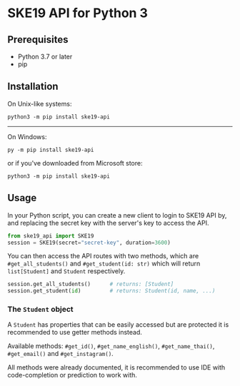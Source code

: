 # SKE19 API for Python 3

## Prerequisites

- Python 3.7 or later
- pip

## Installation

On Unix-like systems:
```
python3 -m pip install ske19-api
```
---
On Windows:
```
py -m pip install ske19-api
```
or if you've downloaded from Microsoft store:
```
python3 -m pip install ske19-api
```

## Usage

In your Python script, you can create a new client to login to SKE19 API by, and replacing the secret key with the server's key to access the API.
```python
from ske19_api import SKE19
session = SKE19(secret="secret-key", duration=3600)
```

You can then access the API routes with two methods, which are `#get_all_students()` and `#get_student(id: str)` which will return `list[Student]` and `Student` respectively.

```python
session.get_all_students()      # returns: [Student]
session.get_student(id)         # returns: Student(id, name, ...)
```

### The `Student` object

A `Student` has properties that can be easily accessed but are protected it is recommended to use getter methods instead.

Available methods: `#get_id()`, `#get_name_english()`, `#get_name_thai()`, `#get_email()` and `#get_instagram()`.

All methods were already documented, it is recommended to use IDE with code-completion or prediction to work with.
